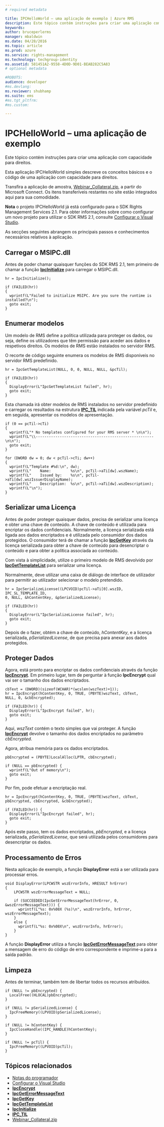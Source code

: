 ```yaml
---
# required metadata

title: IPCHelloWorld – uma aplicação de exemplo | Azure RMS
description: Este tópico contém instruções para criar uma aplicação com capacidade para direitos.
keywords:
author: bruceperlerms
manager: mbaldwin
ms.date: 04/28/2016
ms.topic: article
ms.prod: azure
ms.service: rights-management
ms.technology: techgroup-identity
ms.assetid: 581451A2-9558-4D0D-9D01-BEAB282C5A83
# optional metadata

#ROBOTS:
audience: developer
#ms.devlang:
ms.reviewer: shubhamp
ms.suite: ems
#ms.tgt_pltfrm:
#ms.custom:

---
```


# IPCHelloWorld – uma aplicação de exemplo

Este tópico contém instruções para criar uma aplicação com capacidade para direitos.

Esta aplicação IPCHelloWorld simples descreve os conceitos básicos e o código de uma aplicação com capacidade para direitos.

Transfira a aplicação de amostra, [Webinar\_Collateral.zip](https://connect.microsoft.com/site1170/Downloads/DownloadDetails.aspx?DownloadID=42440), a partir do Microsoft Connect. Os itens transferíveis restantes no site estão integrados aqui para sua comodidade.

**Nota** o projeto IPCHelloWorld já está configurado para o SDK Rights Management Services 2.1. Para obter informações sobre como configurar um novo projeto para utilizar o SDK RMS 2.1, consulte [Configurar o Visual Studio](how-to-configure-a-visual-studio-project-to-use-the-ad-rms-sdk-2-0.md).

 
As secções seguintes abrangem os principais passos e conhecimentos necessários relativos à aplicação.

## Carregar o MSIPC.dll

Antes de poder chamar quaisquer funções do SDK RMS 2.1, tem primeiro de chamar a função [**IpcInitialize**](/rights-management/sdk/2.1/api/win/functions#msipc_ipcinitialize) para carregar o MSIPC.dll.



    hr = IpcInitialize();

    if (FAILED(hr))
    {
      wprintf(L"Failed to initialize MSIPC. Are you sure the runtime is installed?\n");
      goto exit;
    }



## Enumerar modelos

Um modelo de RMS define a política utilizada para proteger os dados, ou seja, define os utilizadores que têm permissão para aceder aos dados e respetivos direitos. Os modelos de RMS estão instalados no servidor RMS.

O recorte de código seguinte enumera os modelos de RMS disponíveis no servidor RMS predefinido.



    hr = IpcGetTemplateList(NULL, 0, 0, NULL, NULL, &pcTil);

    if (FAILED(hr))
    {
      DisplayError(L"IpcGetTemplateList failed", hr);
      goto exit;
    }



Esta chamada irá obter modelos de RMS instalados no servidor predefinido e carregar os resultados na estrutura [**IPC\_TIL**](/rights-management/sdk/2.1/api/win/functions#msipc_ipcinitialize) indicada pela variável *pcTil* e, em seguida, apresentar os modelos de apresentação.



    if (0 == pcTil->cTi)
    {
      wprintf(L"* No templates configured for your RMS server * \n\n");
      wprintf(L"\\------------------------------------------------------\n\n");
      goto exit;
    }

    for (DWORD dw = 0; dw < pcTil->cTi; dw++)
    {
      wprintf(L"Template #%d:\n", dw);
      wprintf(L"    Name:         %s\n", pcTil->aTi[dw].wszName);
      wprintf(L"    Issued by:    %s\n", pcTil->aTi[dw].wszIssuerDisplayName);
      wprintf(L"    Description:  %s\n", pcTil->aTi[dw].wszDescription);
      wprintf(L"\n");
    }



## Serializar uma Licença

Antes de poder proteger quaisquer dados, precisa de serializar uma licença e obter uma chave de conteúdo. A chave de conteúdo é utilizada para encriptar os dados confidenciais. Normalmente, a licença serializada está ligada aos dados encriptados e é utilizada pelo consumidor dos dados protegidos. O consumidor terá de chamar a função [**IpcGetKey**](/rights-management/sdk/2.1/api/win/functions#msipc_ipcgetkey) através da licença serializada para obter a chave de conteúdo para desencriptar o conteúdo e para obter a política associada ao conteúdo.

Com vista à simplicidade, utilize o primeiro modelo de RMS devolvido por [**IpcGetTemplateList**](/rights-management/sdk/2.1/api/win/functions#msipc_ipcgettemplatelist) para serializar uma licença.

Normalmente, deve utilizar uma caixa de diálogo de interface de utilizador para permitir ao utilizador selecionar o modelo pretendido.



    hr = IpcSerializeLicense((LPCVOID)pcTil->aTi[0].wszID, IPC_SL_TEMPLATE_ID,
    0, NULL, &hContentKey, &pSerializedLicense);

    if (FAILED(hr))
    {
      DisplayError(L"IpcSerializeLicense failed", hr);
      goto exit;
    }



Depois de o fazer, obtém a chave de conteúdo, *hContentKey*, e a licença serializada, *pSerializedLicense*, de que precisa para anexar aos dados protegidos.

## Proteger Dados

Agora, está pronto para encriptar os dados confidenciais através da função [**IpcEncrypt**](/rights-management/sdk/2.1/api/win/functions#msipc_ipcencrypt). Em primeiro lugar, tem de perguntar à função **IpcEncrypt** qual vai ser o tamanho dos dados encriptados.



    cbText = (DWORD)(sizeof(WCHAR)*(wcslen(wszText)+1));
    hr = IpcEncrypt(hContentKey, 0, TRUE, (PBYTE)wszText, cbText,
    NULL, 0, &cbEncrypted);

    if (FAILED(hr)) {
      DisplayError(L"IpcEncrypt failed", hr);
      goto exit;
    }



Aqui, *wszText* contém o texto simples que vai proteger. A função [**IpcEncrypt**](/rights-management/sdk/2.1/api/win/functions#msipc_ipcencrypt) devolve o tamanho dos dados encriptados no parâmetro *cbEncrypted*.

Agora, atribua memória para os dados encriptados.



    pbEncrypted = (PBYTE)LocalAlloc(LPTR, cbEncrypted);

    if (NULL == pbEncrypted) {
      wprintf(L"Out of memory\n");
      goto exit;
    }


Por fim, pode efetuar a encriptação real.



    hr = IpcEncrypt(hContentKey, 0, TRUE, (PBYTE)wszText, cbText,
    pbEncrypted, cbEncrypted, &cbEncrypted);

    if (FAILED(hr)) {
      DisplayError(L"IpcEncrypt failed", hr);
      goto exit;
    }


Após este passo, tem os dados encriptados, *pbEncrypted*, e a licença serializada, *pSerializedLicense*, que será utilizada pelos consumidores para desencriptar os dados.

## Processamento de Erros

Nesta aplicação de exemplo, a função **DisplayError** está a ser utilizada para processar erros.



    void DisplayError(LPCWSTR wszErrorInfo, HRESULT hrError)
    {
        LPCWSTR wszErrorMessageText = NULL;

        if (SUCCEEDED(IpcGetErrorMessageText(hrError, 0, &wszErrorMessageText))) {
          wprintf(L"%s: 0x%08X (%s)\n", wszErrorInfo, hrError, wszErrorMessageText);
        }
        else {
          wprintf(L"%s: 0x%08X\n", wszErrorInfo, hrError);
        }
    }   


A função **DisplayError** utiliza a função [**IpcGetErrorMessageText**](/rights-management/sdk/2.1/api/win/functions#msipc_ipcgeterrormessagetext) para obter a mensagem de erro do código de erro correspondente e imprime-a para a saída padrão.

## Limpeza

Antes de terminar, também tem de libertar todos os recursos atribuídos.



    if (NULL != pbEncrypted) {
      LocalFree((HLOCAL)pbEncrypted);
    }

    if (NULL != pSerializedLicense) {
      IpcFreeMemory((LPVOID)pSerializedLicense);
    }

    if (NULL != hContentKey) {
      IpcCloseHandle((IPC_HANDLE)hContentKey);
    }

    if (NULL != pcTil) {
      IpcFreeMemory((LPVOID)pcTil);
    }


## Tópicos relacionados

* [Notas do programador](developer-notes.md)
* [Configurar o Visual Studio](how-to-configure-a-visual-studio-project-to-use-the-ad-rms-sdk-2-0.md)
* [**IpcEncrypt**](/rights-management/sdk/2.1/api/win/functions#msipc_ipcencrypt)
* [**IpcGetErrorMessageText**](/rights-management/sdk/2.1/api/win/functions#msipc_ipcgeterrormessagetext)
* [**IpcGetKey**](/rights-management/sdk/2.1/api/win/functions#msipc_ipcgetkey)
* [**IpcGetTemplateList**](/rights-management/sdk/2.1/api/win/functions#msipc_ipcgettemplatelist)
* [**IpcInitialize**](/rights-management/sdk/2.1/api/win/functions#msipc_ipcinitialize)
* [**IPC\_TIL**](/rights-management/sdk/2.1/api/win/functions#msipc_ipcinitialize)
* [Webinar\_Collateral.zip](https://connect.microsoft.com/site1170/Downloads/DownloadDetails.aspx?DownloadID=42440)
 

 


<!--HONumber=Apr16_HO4-->



